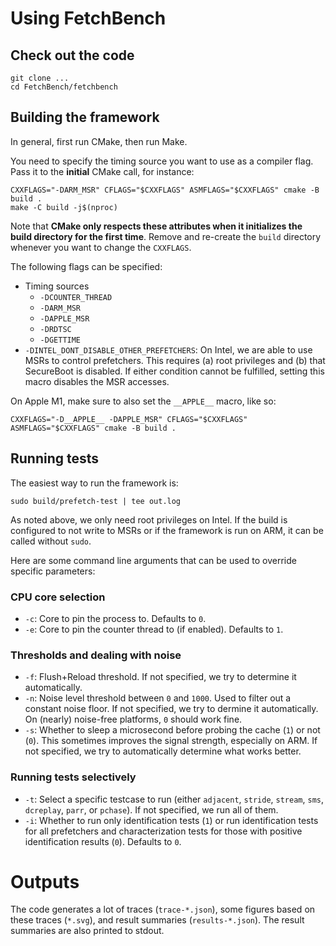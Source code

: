 # Using FetchBench

## Check out the code

```
git clone ...
cd FetchBench/fetchbench
```

## Building the framework

In general, first run CMake, then run Make.

You need to specify the timing source you want to use as a compiler flag. Pass it to the **initial** CMake call, for instance:

```
CXXFLAGS="-DARM_MSR" CFLAGS="$CXXFLAGS" ASMFLAGS="$CXXFLAGS" cmake -B build .
make -C build -j$(nproc)
```

Note that **CMake only respects these attributes when it initializes the build directory for the first time**. Remove and re-create the `build` directory whenever you want to change the `CXXFLAGS`.

The following flags can be specified:

- Timing sources
    - `-DCOUNTER_THREAD`
    - `-DARM_MSR`
    - `-DAPPLE_MSR`
    - `-DRDTSC` 
    - `-DGETTIME`
- `-DINTEL_DONT_DISABLE_OTHER_PREFETCHERS`: On Intel, we are able to use MSRs to control prefetchers. This requires (a) root privileges and (b) that SecureBoot is disabled. If either condition cannot be fulfilled, setting this macro disables the MSR accesses.

On Apple M1, make sure to also set the `__APPLE__` macro, like so:
```
CXXFLAGS="-D__APPLE__ -DAPPLE_MSR" CFLAGS="$CXXFLAGS" ASMFLAGS="$CXXFLAGS" cmake -B build .
```

## Running tests

The easiest way to run the framework is:

```
sudo build/prefetch-test | tee out.log
```

As noted above, we only need root privileges on Intel. If the build is configured to not write to MSRs or if the framework is run on ARM, it can be called without `sudo`.

Here are some command line arguments that can be used to override specific parameters:

### CPU core selection 
- `-c`: Core to pin the process to. Defaults to `0`.
- `-e`: Core to pin the counter thread to (if enabled). Defaults to `1`.

### Thresholds and dealing with noise
- `-f`: Flush+Reload threshold. If not specified, we try to determine it automatically.
- `-n`: Noise level threshold between `0` and `1000`. Used to filter out a constant noise floor. If not specified, we try to dermine it automatically. On (nearly) noise-free platforms, `0` should work fine.
- `-s`: Whether to sleep a microsecond before probing the cache (`1`) or not (`0`). This sometimes improves the signal strength, especially on ARM. If not specified, we try to automatically determine what works better.

### Running tests selectively
- `-t`: Select a specific testcase to run (either `adjacent`, `stride`, `stream`, `sms`, `dcreplay`, `parr`, or `pchase`). If not specified, we run all of them.
- `-i`: Whether to run only identification tests (`1`) or run identification tests for all prefetchers and characterization tests for those with positive identification results (`0`). Defaults to `0`.

# Outputs
The code generates a lot of traces (`trace-*.json`), some figures based on these traces (`*.svg`), and result summaries (`results-*.json`). The result summaries are also printed to stdout.
